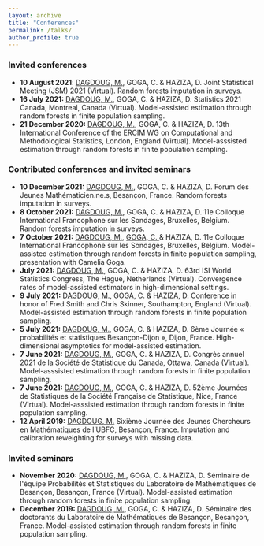 ```yaml
---
layout: archive
title: "Conferences"
permalink: /talks/
author_profile: true
---
```


### Invited conferences

- **10 August 2021**: <ins> DAGDOUG, M.</ins>, GOGA, C. & HAZIZA, D. Joint Statistical Meeting (JSM) 2021 (Virtual). Random forests imputation in surveys. 
- **16 July 2021:** <ins> DAGDOUG, M.</ins>, GOGA, C. & HAZIZA, D. Statistics 2021 Canada, Montreal, Canada (Virtual). Model-assisted estimation through random forests in finite population sampling. 
- **21 December 2020:** <ins> DAGDOUG, M.</ins>, GOGA, C. & HAZIZA, D. 13th International Conference of the ERCIM WG on Computational and Methodological Statistics, London, England (Virtual). Model-asssisted estimation through random forests in finite population sampling. 


### Contributed conferences and invited seminars

- **10 December 2021:** <ins> DAGDOUG, M.</ins>, GOGA, C. & HAZIZA, D. Forum des Jeunes Mathématicien.ne.s, Besançon, France. Random forests imputation in surveys. 
- **8 October 2021:** <ins> DAGDOUG, M.</ins>, GOGA, C. & HAZIZA, D. 11e Colloque International Francophone sur les Sondages, Bruxelles, Belgium. Random forests imputation in surveys. 
- **7 October 2021:** <ins> DAGDOUG, M.</ins>, <ins> GOGA, C. </ins>& HAZIZA, D. 11e Colloque International Francophone sur les Sondages, Bruxelles, Belgium. Model-assisted estimation through random forests in finite population sampling, presentation with Camelia Goga. 
- **July 2021:** <ins> DAGDOUG, M.</ins>, GOGA, C. & HAZIZA, D. 63rd ISI World Statistics Congress, The Hague, Netherlands (Virtual). Convergence rates of model-assisted estimators in high-dimensional settings. 
- **9 July 2021:** <ins> DAGDOUG, M.</ins>, GOGA, C. & HAZIZA, D. Conference in honor of Fred Smith and Chris Skinner, Southampton, England (Virtual). Model-assisted estimation through random forests in finite population sampling. 
- **5 July 2021:** <ins> DAGDOUG, M.</ins>, GOGA, C. & HAZIZA, D. 6ème Journée « probabilités et statistiques Besançon-Dijon », Dijon, France. High-dimensional asymptotics for model-assisted estimation. 
- **7 June 2021:** <ins> DAGDOUG, M.</ins>, GOGA, C. & HAZIZA, D. Congrès annuel 2021 de la Société de Statistique du Canada, Ottawa, Canada (Virtual). Model-asssisted estimation through random forests in finite population sampling. 
- **7 June 2021:** <ins> DAGDOUG, M.</ins>, GOGA, C. & HAZIZA, D. 52ème Journées de Statistiques de la Société Française de Statistique, Nice, France (Virtual). Model-asssisted estimation through random forests in finite population sampling. 
- **12 April 2019:** <ins> DAGDOUG, M.</ins> Sixième Journée des Jeunes Chercheurs en Mathématiques de l’UBFC, Besançon, France. Imputation and calibration reweighting for surveys with missing data.

### Invited seminars

- **November 2020:** <ins> DAGDOUG, M.</ins>, GOGA, C. & HAZIZA, D. Séminaire de l'équipe Probabilités et Statistiques du Laboratoire de Mathématiques de Besançon, Besançon, France (Virtual). Model-assisted estimation through random forests in finite population sampling.
- **December 2019:** <ins> DAGDOUG, M.</ins>, GOGA, C. & HAZIZA, D. Séminaire des doctorants du Laboratoire de Mathématiques de Besançon, Besançon, France. Model-assisted estimation through random forests in finite population sampling.
